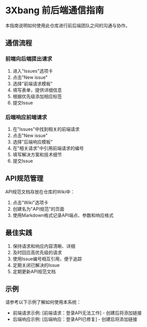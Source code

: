 # 3Xbang 前后端通信指南

本指南说明如何使用此仓库进行前后端团队之间的沟通与协作。

## 通信流程

### 前端向后端提出请求

1. 进入"Issues"选项卡
2. 点击"New issue"
3. 选择"前端请求模板"
4. 填写表单，提供详细信息
5. 根据优先级添加相应标签
6. 提交Issue

### 后端响应前端请求

1. 在"Issues"中找到相关的前端请求
2. 点击"New issue"
3. 选择"后端响应模板"
4. 在"相关请求"中引用前端请求的编号
5. 填写解决方案和技术细节
6. 提交Issue

## API规范管理

API规范文档存放在仓库的Wiki中：

1. 点击"Wiki"选项卡
2. 创建名为"API规范"的页面
3. 使用Markdown格式记录API端点、参数和响应格式

## 最佳实践

1. 保持请求和响应内容清晰、详细
2. 及时回应高优先级的请求
3. 使用Issue编号相互引用，便于追踪
4. 定期关闭已解决的Issue
5. 定期更新API规范文档

## 示例

请参考以下示例了解如何使用本系统：

- 前端请求示例: [前端请求：登录API无法工作] - 创建后将添加链接
- 后端响应示例: [后端响应：登录API已修复] - 创建后将添加链接
